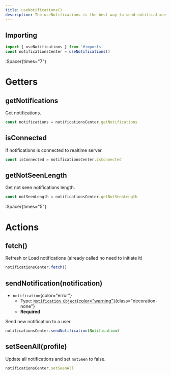 ```yaml
---
title: useNotifications()
description: The useNotifications is the best way to send notifications and get them.
---
```


## Importing
```ts
import { useNotifications } from '#imports`
const notificationsCenter = useNotifications()
```

:Spacer{times="7"}

# Getters


## getNotifications
Get notifications.
```ts
const notifications = notificationsCenter.getNotifications
```

## isConnected
If notifications is connected to realtime server.
```ts
const isConnected = notificationsCenter.isConnected
```

## getNotSeenLength
Get not seen notifications length.
```ts
const notSeenLength = notificationsCenter.getNotSeenLength
```





:Spacer{times="5"}



# Actions


## fetch()
Refresh or Load notifications (already called no need to initiate it) 
```ts
notificationsCenter.fetch()
```

## sendNotification(notification)
- `notification`{color="error"}
    - Type: [`Notification Object`{color="warning"}](https://test.com){class="decoration-none"}
    - **Required**

Send new notification to a user.
```ts
notificationsCenter.sendNotification(Notification)
```

## setSeenAll(profile)
Update all notifications and set `notSeen` to false.
```ts
notificationsCenter.setSeenAll
```
